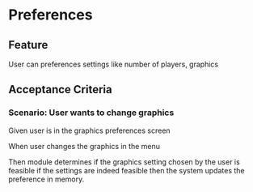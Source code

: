 # Preferences

## Feature

User can preferences settings like number of players, graphics

## Acceptance Criteria

### Scenario: User wants to change graphics

  Given user is in the graphics preferences screen

  When user changes the graphics in the menu

  Then module determines if the graphics setting chosen by the user is feasible
  if the settings are indeed feasible then the system updates the preference
  in memory.
